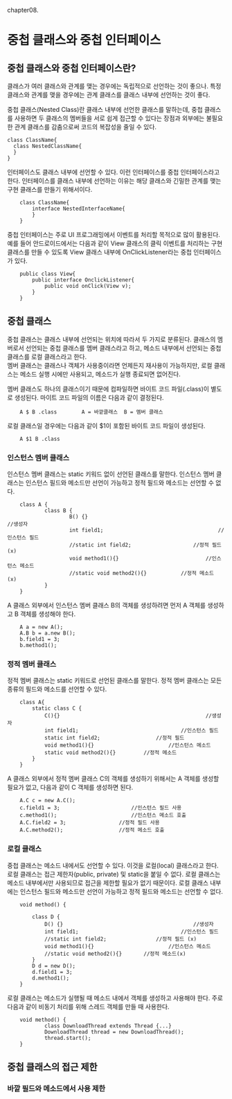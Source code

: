 chapter08.

중첩 클래스와 중첩 인터페이스
====================================

## 중첩 클래스와 중첩 인터페이스란?
클래스가 여러 클래스와 관계를 맺는 경우에는 독립적으로 선언하는 것이 좋으나. 특정 클래스와 관계를 맺을 경우에는 관계 클래스를 클래스 내부에 선언하는 것이 좋다.

중첩 클래스(Nested Class)란 클래스 내부에 선언한 클래스를 말하는데, 중첩 클래스를 사용하면 두 클래스의 멤버들을 서로 쉽게 접근할 수 있다는 장점과 외부에는 불필요한 관계 클래스를 감춤으로써 코드의 복잡성을 줄일 수 있다.

    class ClassName{
      class NestedClassName{
      }
    }

인터페이스도 클래스 내부에 선언할 수 있다. 이런 인터페이스를 중첩 인터페이스라고 한다. 인터페이스를 클래스 내부에 선언하는 이유는 해당 클래스와 긴밀한 관계를 맺는 구현 클래스를 만들기 위해서이다.

		class ClassName{
			interface NestedInterfaceName{
			}
		}

중첩 인터페이스는 주로 UI 프로그래밍에서 이벤트를 처리할 목적으로 많이 활용된다. 예를 들어 안드로이드에서는 다음과 같이 View 클래스의 클릭 이벤트를 처리하는 구현 클래스를 만들 수 있도록 View 클래스 내부에 OnClickListener라는 중첩 인터페이스가 있다.

		public class View{
			public interface OnclickListener{
				public void onClick(View v);
			}
		}


## 중첩 클래스

중첩 클래스는 클래스 내부에 선언되는 위치에 따라서 두 가지로 분류된다. 클래스의 멤버로서 선언되는 중첩 클래스를 멤버 클래스라고 하고, 메소드 내부에서 선언되는 중첩 클래스를 로컬 클래스라고 한다.   
멤버 클래스는 클래스나 객체가 사용중이라면 언제든지 재사용이 가능하지만, 로컬 클래스는 메소드 실행 시에만 사용되고, 메소드가 실행 종료되면 없어진다.

멤버 클래스도 하나의 클래스이기 때문에 컴파일하면 바이트 코드 파일(.class)이 별도로 생성된다. 마이트 코드 파일의 이름은 다음과 같이 결정된다.

		A $ B .class		A = 바깥클래스  B = 멤버 클래스
		
로컬 클래스일 경우에는 다음과 같이 $1이 포함된 바이트 코드 파일이 생성된다.

		A $1 B .class

### 인스턴스 멤버 클래스

인스턴스 멤버 클래스는 static 키워드 없이 선언된 클래스를 말한다. 인스턴스 멤버 클래스는 인스턴스 필드와 메소드만 선언이 가능하고 정적 필드와 메소드는 선언할 수 없다.

		class A {
				class B {
						B() {}												//생성자
						int field1;										//인스턴스 필드
						//static int field2;					//정적 필드 (x)
						void method1(){}							//인스턴스 메소드
						//static void method2(){}			//정적 메소드 (x)
				}
		}
A 클래스 외부에서 인스턴스 멤버 클래스 B의 객체를 생성하려면 먼저 A 객체를 생성하고 B 객체를 생성해야 한다.

		A a = new A();
		A.B b = a.new B();
		b.field1 = 3;
		b.method1();

### 정적 멤버 클래스

정적 멤버 클래스는 static 키워드로 선언된 클래스를 말한다. 정적 멤버 클래스는 모든 종류의 필드와 메소드를 선언할 수 있다.

		
		class A{
			static class C {
				C(){}												//생성자
				int field1;									//인스턴스 필드
				static int field2;					//정적 필드
				void method1(){}						//인스턴스 메소드
				static void method2(){}			//정적 메소드
			}
		}

A 클래스 외부에서 정적 멤버 클래스 C의 객체를 생성하기 위해서는 A 객체를 생성할 필요가 없고, 다음과 같이 C 객체를 생성하면 된다.

		A.C c = new A.C();
		c.field1 = 3;						//인스턴스 필드 사용
		c.method1();						//인스턴스 메소드 호출
		A.C.field2 = 3;					//정적 필드 사용
		A.C.method2();					//정적 메소드 호출

### 로컬 클래스

중첩 클래스는 메소드 내에서도 선언할 수 있다. 이것을 로컬(local) 클래스라고 한다. 로컬 클래스는 접근 제한자(public, private) 및 static을 붙일 수 없다. 로컬 클래스는 메소드 내부에서만 사용되므로 접근을 제한할 필요가 없기 때문이다. 로컬 클래스 내부에는 인스턴스 필드와 메소드만 선언이 가능하고 정적 필드와 메소드는 선언할 수 없다.

		void method() {
			
			class D {
				D() {}											//생성자
				int field1;									//인스턴스 필드
				//static int field2;				//정적 필드 (x)
				void method1(){}						//인스턴스 메소드
				//static void method2(){}		//정적 메소드(x)
			}
			D d = new D();
			d.field1 = 3;
			d.method1();
		}

로컬 클래스는 메소드가 실행될 때 메소드 내에서 객체를 생성하고 사용해야 한다. 주로 다음과 같이 비동기 처리를 위해 스레드 객체를 만들 때 사용한다.

		void method() {
				class DownloadThread extends Thread {...}
				DownloadThread thread = new DownloadThread();
				thread.start();
		}
		

## 중첩 클래스의 접근 제한

### 바깥 필드와 메소드에서 사용 제한



























